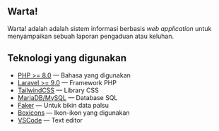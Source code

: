## **Warta!**

Warta! adalah adalah sistem informasi berbasis *web application* untuk menyampaikan sebuah laporan pengaduan atau keluhan.

## **Teknologi yang digunakan**

- [PHP >= 8.0](https://www.php.net/) — Bahasa yang digunakan
- [Laravel >= 9.0](https://laravel.com/docs/9.x) — Framework PHP
- [TailwindCSS](https://tailwindcss.com/) — Library CSS
- [MariaDB/MySQL](https://mariadb.org/) — Database SQL
- [Faker](https://fakerphp.github.io/) — Untuk bikin data palsu
- [Boxicons](https://boxicons.com/) — Ikon-ikon yang digunakan
- [VSCode](https://code.visualstudio.com/) — Text editor
